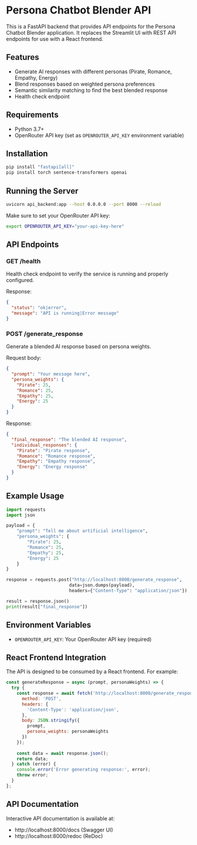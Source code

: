 # Persona Chatbot Blender API

This is a FastAPI backend that provides API endpoints for the Persona Chatbot Blender application. It replaces the Streamlit UI with REST API endpoints for use with a React frontend.

## Features

- Generate AI responses with different personas (Pirate, Romance, Empathy, Energy)
- Blend responses based on weighted persona preferences
- Semantic similarity matching to find the best blended response
- Health check endpoint

## Requirements

- Python 3.7+
- OpenRouter API key (set as `OPENROUTER_API_KEY` environment variable)

## Installation

```bash
pip install "fastapi[all]"
pip install torch sentence-transformers openai
```

## Running the Server

```bash
uvicorn api_backend:app --host 0.0.0.0 --port 8000 --reload
```

Make sure to set your OpenRouter API key:
```bash
export OPENROUTER_API_KEY="your-api-key-here"
```

## API Endpoints

### GET /health
Health check endpoint to verify the service is running and properly configured.

Response:
```json
{
  "status": "ok|error",
  "message": "API is running|Error message"
}
```

### POST /generate_response
Generate a blended AI response based on persona weights.

Request body:
```json
{
  "prompt": "Your message here",
  "persona_weights": {
    "Pirate": 25,
    "Romance": 25,
    "Empathy": 25,
    "Energy": 25
  }
}
```

Response:
```json
{
  "final_response": "The blended AI response",
  "individual_responses": {
    "Pirate": "Pirate response",
    "Romance": "Romance response",
    "Empathy": "Empathy response",
    "Energy": "Energy response"
  }
}
```

## Example Usage

```python
import requests
import json

payload = {
    "prompt": "Tell me about artificial intelligence",
    "persona_weights": {
        "Pirate": 25,
        "Romance": 25,
        "Empathy": 25,
        "Energy": 25
    }
}

response = requests.post("http://localhost:8000/generate_response", 
                        data=json.dumps(payload), 
                        headers={"Content-Type": "application/json"})

result = response.json()
print(result["final_response"])
```

## Environment Variables

- `OPENROUTER_API_KEY`: Your OpenRouter API key (required)

## React Frontend Integration

The API is designed to be consumed by a React frontend. For example:

```javascript
const generateResponse = async (prompt, personaWeights) => {
  try {
    const response = await fetch('http://localhost:8000/generate_response', {
      method: 'POST',
      headers: {
        'Content-Type': 'application/json',
      },
      body: JSON.stringify({
        prompt,
        persona_weights: personaWeights
      })
    });
    
    const data = await response.json();
    return data;
  } catch (error) {
    console.error('Error generating response:', error);
    throw error;
  }
};
```

## API Documentation

Interactive API documentation is available at:
- http://localhost:8000/docs (Swagger UI)
- http://localhost:8000/redoc (ReDoc)